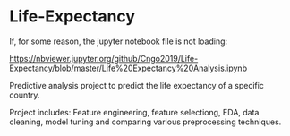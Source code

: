 # Life-Expectancy


If, for some reason, the jupyter notebook file is not loading:

https://nbviewer.jupyter.org/github/Cngo2019/Life-Expectancy/blob/master/Life%20Expectancy%20Analysis.ipynb




Predictive analysis project to predict the life expectancy of a specific country. 

Project includes: Feature engineering, feature selectiong, EDA, data cleaning, model tuning and comparing various preprocessing techniques.
